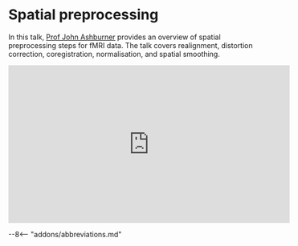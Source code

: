 # Spatial preprocessing

In this talk, [Prof John Ashburner](https://www.fil.ion.ucl.ac.uk/~john/) provides an overview of spatial preprocessing steps for fMRI data. The talk covers realignment, distortion correction, coregistration, normalisation, and spatial smoothing.

<iframe width="560" height="315" src="https://www.youtube.com/embed/jgm1jzeKSg8?si=76LMuzKOReR-Pcx9" title="YouTube video player" frameborder="0" allow="accelerometer; autoplay; clipboard-write; encrypted-media; gyroscope; picture-in-picture; web-share" allowfullscreen></iframe>

--8<-- "addons/abbreviations.md"